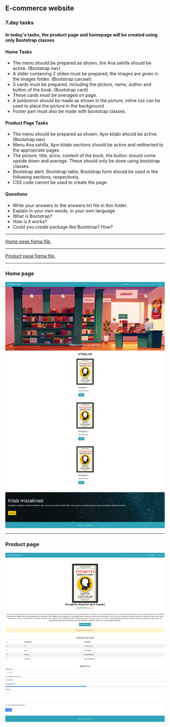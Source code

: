 ## E-commerce website

### 7.day tasks

#### In today's tasks, the product page and homepage will be created using only Bootstrap classes

#### Home Tasks
* The menu should be prepared as shown, the Ana səhifə should be active. (Bootstrap nav)
* A slider containing 2 slides must be prepared, the images are given in the images folder. (Bootstrap carusel)
* 3 cards must be prepared, including the picture, name, author and button of the book. (Bootstrap card)
* These cards must be averaged on page.
* A jumbotron should be made as shown in the picture, inline css can be used to place the picture in the background
* Footer part must also be made with bootstrap classes.

#### Product Page Tasks
* The menu should be prepared as shown, Ayın kitabı should be active. (Bootstrap nav)
* Menu Ana səhifə, Ayın kitabı sections should be active and redirected to the appropriate pages.
* The picture, title, price, content of the book, the button should come upside down and average. These should only be done using bootstrap classes.
* Bootstrap alert, Bootstrap table, Bootstrap form should be used in the following sections, respectively.
* CSS code cannot be used to create the page.

#### Questions
* Write your answers to the answers.txt file in this folder.
* Explain in your own words, in your own language
* What is Bootstrap?
* How is it works?
* Could you create package like Bootstrap? How?

<hr>
<a href="https://www.figma.com/file/pZOm7mijB58yylkX5b8uMF/Untitled?node-id=1%3A2">Home page figma file.</a>

<hr>
<a href="https://www.figma.com/file/kXMrJTaCTFECGAdZBqRSgZ/Untitled?node-id=1%3A2">Product page figma file.</a>

<hr>

### Home page
<img src="./day7_home.png" alt=""/>

<hr>

### Product page
<img src="./day7_product.png" alt=""/>
